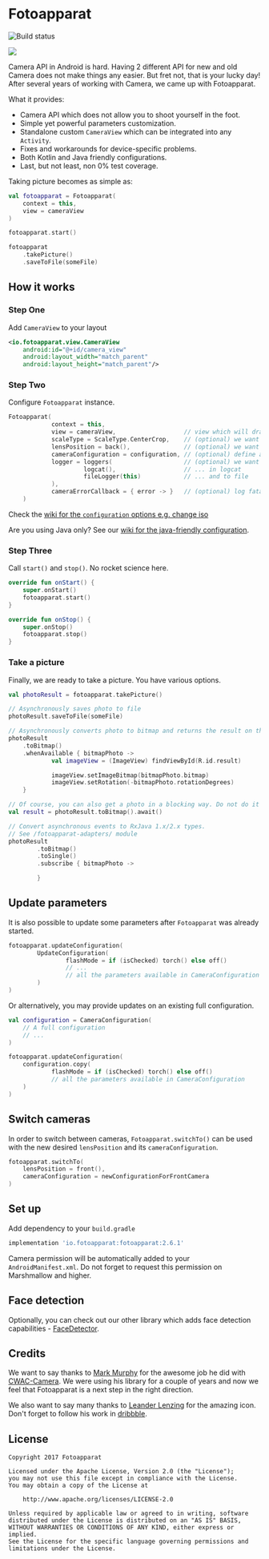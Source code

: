 # Fotoapparat

![Build status](https://travis-ci.org/RedApparat/Fotoapparat.svg?branch=master)

![ ](sample/src/main/res/mipmap-xxxhdpi/ic_launcher.png)

Camera API in Android is hard. Having 2 different API for new and old Camera does not make things any easier. But fret not, that is your lucky day! After several years of working with Camera, we came up with Fotoapparat.

What it provides:

- Camera API which does not allow you to shoot yourself in the foot.
- Simple yet powerful parameters customization.
- Standalone custom `CameraView` which can be integrated into any `Activity`.
- Fixes and workarounds for device-specific problems.
- Both Kotlin and Java friendly configurations.
- Last, but not least, non 0% test coverage.

Taking picture becomes as simple as:

```kotlin
val fotoapparat = Fotoapparat(
    context = this,
    view = cameraView
)

fotoapparat.start()

fotoapparat
    .takePicture()
    .saveToFile(someFile)
```

## How it works

### Step One

Add `CameraView` to your layout

```xml
<io.fotoapparat.view.CameraView
    android:id="@+id/camera_view"
    android:layout_width="match_parent"
    android:layout_height="match_parent"/>
```

### Step Two

Configure `Fotoapparat` instance.

```kotlin
Fotoapparat(
            context = this,
            view = cameraView,                   // view which will draw the camera preview
            scaleType = ScaleType.CenterCrop,    // (optional) we want the preview to fill the view
            lensPosition = back(),               // (optional) we want back camera
            cameraConfiguration = configuration, // (optional) define an advanced configuration
            logger = loggers(                    // (optional) we want to log camera events in 2 places at once
                     logcat(),                   // ... in logcat
                     fileLogger(this)            // ... and to file
            ),
            cameraErrorCallback = { error -> }   // (optional) log fatal errors
    )
```

Check the [wiki for the `configuration` options e.g. change iso](https://github.com/Fotoapparat/Fotoapparat/wiki/Configuration-Kotlin)

Are you using Java only? See our [wiki for the java-friendly configuration](https://github.com/Fotoapparat/Fotoapparat/wiki/Configuration-Java).

### Step Three

Call `start()` and `stop()`. No rocket science here.

```kotlin
override fun onStart() {
    super.onStart()
    fotoapparat.start()
}

override fun onStop() {
    super.onStop()
    fotoapparat.stop()
}
```

### Take a picture

Finally, we are ready to take a picture. You have various options.

```kotlin
val photoResult = fotoapparat.takePicture()

// Asynchronously saves photo to file
photoResult.saveToFile(someFile)

// Asynchronously converts photo to bitmap and returns the result on the main thread
photoResult
    .toBitmap()
    .whenAvailable { bitmapPhoto ->
            val imageView = (ImageView) findViewById(R.id.result)

            imageView.setImageBitmap(bitmapPhoto.bitmap)
            imageView.setRotation(-bitmapPhoto.rotationDegrees)
    }

// Of course, you can also get a photo in a blocking way. Do not do it on the main thread though.
val result = photoResult.toBitmap().await()

// Convert asynchronous events to RxJava 1.x/2.x types.
// See /fotoapparat-adapters/ module
photoResult
        .toBitmap()
        .toSingle()
        .subscribe { bitmapPhoto ->

        }
```

## Update parameters

It is also possible to update some parameters after `Fotoapparat` was already started.

```kotlin
fotoapparat.updateConfiguration(
        UpdateConfiguration(
                flashMode = if (isChecked) torch() else off()
                // ...
                // all the parameters available in CameraConfiguration
        )
)
```

Or alternatively, you may provide updates on an existing full configuration.

```kotlin
val configuration = CameraConfiguration(
    // A full configuration
    // ...
)

fotoapparat.updateConfiguration(
    configuration.copy(
            flashMode = if (isChecked) torch() else off()
            // all the parameters available in CameraConfiguration
    )
)
```

## Switch cameras

In order to switch between cameras, `Fotoapparat.switchTo()` can be used with the new desired `lensPosition` and its `cameraConfiguration`.

```kotlin
fotoapparat.switchTo(
    lensPosition = front(),
    cameraConfiguration = newConfigurationForFrontCamera
)
```

## Set up

Add dependency to your `build.gradle`

```groovy
implementation 'io.fotoapparat:fotoapparat:2.6.1'
```

Camera permission will be automatically added to your `AndroidManifest.xml`. Do not forget to request this permission on Marshmallow and higher.

## Face detection

Optionally, you can check out our other library which adds face detection capabilities - [FaceDetector](https://github.com/Fotoapparat/FaceDetector).

## Credits

We want to say thanks to [Mark Murphy](https://github.com/commonsguy) for the awesome job he did with [CWAC-Camera](https://github.com/commonsguy/cwac-camera). We were using his library for a couple of years and now we feel that Fotoapparat is a next step in the right direction.

We also want to say many thanks to [Leander Lenzing](http://leanderlenzing.com/) for the amazing icon. Don't forget to follow his work in [dribbble](https://dribbble.com/leanderlenzing).

## License

```
Copyright 2017 Fotoapparat

Licensed under the Apache License, Version 2.0 (the "License");
you may not use this file except in compliance with the License.
You may obtain a copy of the License at

    http://www.apache.org/licenses/LICENSE-2.0

Unless required by applicable law or agreed to in writing, software
distributed under the License is distributed on an "AS IS" BASIS,
WITHOUT WARRANTIES OR CONDITIONS OF ANY KIND, either express or implied.
See the License for the specific language governing permissions and
limitations under the License.
```
